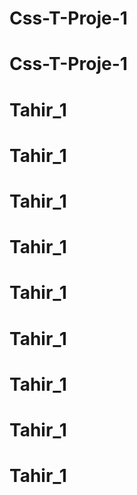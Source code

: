 # Css-T-Proje-1
# Css-T-Proje-1
# Tahir_1
# Tahir_1
# Tahir_1
# Tahir_1
# Tahir_1
# Tahir_1
# Tahir_1
# Tahir_1
# Tahir_1
